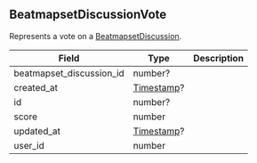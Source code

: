 ## BeatmapsetDiscussionVote

Represents a vote on a [BeatmapsetDiscussion](#beatmapsetdiscussion).

Field                    | Type                         | Description
------------------------ | ---------------------------- | -----------
beatmapset_discussion_id | number?                      | |
created_at               | [Timestamp](#timestamp)?     | |
id                       | number?                      | |
score                    | number                       | |
updated_at               | [Timestamp](#timestamp)?     | |
user_id                  | number                       | |
